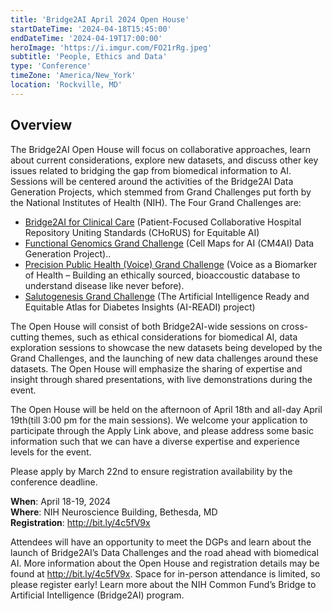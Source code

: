 ```yaml
---
title: 'Bridge2AI April 2024 Open House'
startDateTime: '2024-04-18T15:45:00'
endDateTime: '2024-04-19T17:00:00'
heroImage: 'https://i.imgur.com/FO21rRg.jpeg'
subtitle: 'People, Ethics and Data'
type: 'Conference'
timeZone: 'America/New_York'
location: 'Rockville, MD'
---
```


## Overview

The Bridge2AI Open House will focus on collaborative approaches, learn about current considerations, explore new datasets, and discuss other key issues related to bridging the gap from biomedical information to AI. Sessions will be centered around the activities of the Bridge2AI Data Generation Projects, which stemmed from Grand Challenges put forth by the National Institutes of Health (NIH). The Four Grand Challenges are:

- [Bridge2AI for Clinical Care](https://chorus4ai.org/) (Patient-Focused Collaborative Hospital Repository Uniting Standards (CHoRUS) for Equitable AI)
- [Functional Genomics Grand Challenge](https://cm4ai.org/) (Cell Maps for AI (CM4AI) Data Generation Project)..
- [Precision Public Health (Voice) Grand Challenge](https://www.b2ai-voice.org/) (Voice as a Biomarker of Health – Building an ethically sourced, bioaccoustic database to understand disease like never before).
- [Salutogenesis Grand Challenge](https://aireadi.org/) (The Artificial Intelligence Ready and Equitable Atlas for Diabetes Insights (AI-READI) project)

The Open House will consist of both Bridge2AI-wide sessions on cross-cutting themes, such as ethical considerations for biomedical AI, data exploration sessions to showcase the new datasets being developed by the Grand Challenges, and the launching of new data challenges around these datasets. The Open House will emphasize the sharing of expertise and insight through shared presentations, with live demonstrations during the event.

The Open House will be held on the afternoon of April 18th and all-day April 19th(till 3:00 pm for the main sessions). We welcome your application to participate through the Apply Link above, and please address some basic information such that we can have a diverse expertise and experience levels for the event.

Please apply by March 22nd to ensure registration availability by the conference deadline.

**When**: April 18-19, 2024 <br/>
**Where**: NIH Neuroscience Building, Bethesda, MD <br/>
**Registration**: <http://bit.ly/4c5fV9x>

Attendees will have an opportunity to meet the DGPs and learn about the launch of Bridge2AI’s Data Challenges and the road ahead with biomedical AI.
More information about the Open House and registration details may be found at <http://bit.ly/4c5fV9x>.
Space for in-person attendance is limited, so please register early!
Learn more about the NIH Common Fund’s Bridge to Artificial Intelligence (Bridge2AI) program.
